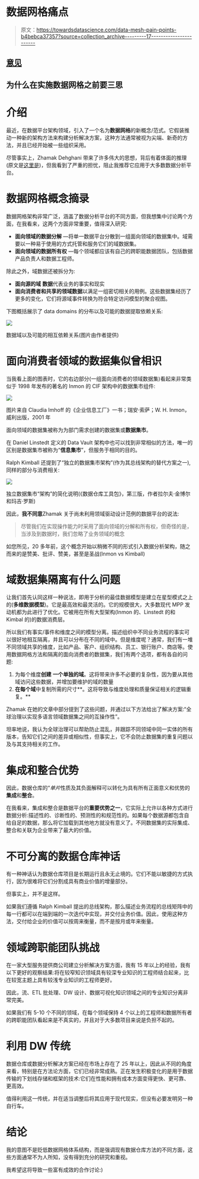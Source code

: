 # 数据网格痛点

> 原文：<https://towardsdatascience.com/data-mesh-pain-points-b4bebca37357?source=collection_archive---------17----------------------->

## [意见](https://towardsdatascience.com/tagged/opinion)

## 为什么在实施数据网格之前要三思

# 介绍

最近，在数据平台架构领域，引入了一个名为**数据网格**的新概念/范式。它假装推动一种新的架构方法来构建分析解决方案，这种方法通常被视为尖端、新奇的方法，并且已经开始被一些组织采用。

尽管事实上，Zhamak Dehghani 带来了许多伟大的思想，背后有着体面的推理(原文是[这里是](https://martinfowler.com/articles/data-monolith-to-mesh.html))，但我看到了严重的担忧，阻止我推荐它应用于大多数数据分析平台。

# 数据网格概念摘录

数据网格架构非常广泛，涵盖了数据分析平台的不同方面，但我想集中讨论两个方面，在我看来，这两个方面非常重要，值得深入研究:

*   **面向领域的数据分解** —将单一数据平台分散到一组面向领域的数据集中。域需要以一种易于使用的方式托管和服务它们的域数据集。
*   **面向领域的数据所有权** —每个领域都应该有自己的跨职能数据团队，包括数据产品负责人和数据工程师。

除此之外，域数据还被拆分为:

*   **面向源的域** **数据**代表业务的事实和现实
*   **面向消费者和共享的领域数据**以满足一组密切相关的用例。这些数据集经历了更多的变化，它们将源域事件转换为符合特定访问模型的聚合视图。

下图概括展示了 data domains 的分布以及可能的数据提取依赖关系:

![](img/a1497563a5b172b02eb9e61f8615b4ad.png)

数据域以及可能的相互依赖关系(图片由作者提供)

# 面向消费者领域的数据集似曾相识

当我看上面的图表时，它的右边部分(一组面向消费者的领域数据集)看起来非常类似于 1998 年发布的著名的 Inmon 的 CIF 架构中的数据集市组件:

![](img/12808e30456b0e7a4fa81e0482181a01.png)

图片来自 Claudia Imhoff 的《企业信息工厂》一书；瑞安·索萨；W. H. Inmon，威利出版，2001 年

面向领域的数据集被称为为部门需求创建的数据集或**数据集市**。

在 Daniel Linstedt 定义的 Data Vault 架构中也可以找到非常相似的方法，唯一的区别是数据集市被称为“**信息集市**”，但服务于相同的目的。

Ralph Kimball 还提到了“独立的数据集市架构”(作为其总线架构的替代方案之一),同样的部分与消费相关:

![](img/91e8c3335a1379bb4d97e5aafa24ed6b.png)

独立数据集市“架构”的简化说明(《数据仓库工具包》，第三版，作者拉尔夫·金博尔和玛吉·罗斯)

因此，**我不同意**Zhamak 关于尚未利用领域驱动设计范例的数据平台的说法:

> 尽管我们在实现操作能力时采用了面向领域的分解和所有权，但奇怪的是，当涉及到数据时，我们忽略了业务领域的概念

如您所见，20 多年前，这个概念开始以稍微不同的形式引入数据分析架构，随之而来的是赞美、批评、赞美，甚至是圣战(Inmon vs Kimball)

# 域数据集隔离有什么问题

让我们首先认同这样一种说法，即用于分析的最佳数据模型是建立在星型模式之上的(**多维数据模型**)。它是最高效和最灵活的。它的规模很大，大多数现代 MPP 发动机都为此进行了优化。它被用在所有大型架构(Inmon 的、Linstedt 的和 Kimbal 的)的数据消费层。

所以我们有事实/事件和维度之间的模型分离。描述组织中不同业务流程的事实可以很好地相互隔离，并且可以分布在不同的域中。但是维度呢？通常，我们有一堆不同领域共享的维度，比如产品、客户、组织结构、员工、银行账户、商店等。使用数据网格方法和隔离的面向消费者的数据集，我们有两个选项，都有各自的问题:

1.  为每个维度**创建** **一个单独的域**。这将带来许多不必要的复杂性，因为要从其他域访问这些数据，并增加要维护的域的数量
2.  **在每个域**中复制所需的尺寸**。这将导致与维度处理和质量保证相关的逻辑重复。**

Zhamak 在她的文章中部分提到了这些问题，并通过以下方法给出了解决方案:“全球治理以实现多语言领域数据集之间的互操作性”。

坦率地说，我认为全球治理可以帮助防止混乱，并跟踪不同领域中同一实体的所有版本，告知它们之间的差异或相似性，但事实上，它不会防止数据集的重复问题以及与其支持相关的工作。

# 集成和整合优势

因此，数据仓库的“*单片*性质及其负面解释可以转化为具有所有正面意义和优势的**集成**和**整合**。

在我看来，集成和整合是数据平台的**重要优势之一**，它实际上允许以各种方式进行数据分析:描述性的、诊断性的、预测性的和规范性的。如果每个数据源都包含自给自足的数据，那么将它加载到其他地方就没有意义了。不同数据集的实际集成、整合和关联为企业带来了最大的价值。

# 不可分离的数据仓库神话

有一种神话认为数据仓库项目是长期运行且永无止境的。它们不能以敏捷的方式执行，因为很难将它们分割成具有商业价值的增量部分。

但事实上，并不是这样。

如果我们遵循 Ralph Kimball 提出的总线架构，那么描述业务流程的总线矩阵中的每一行都可以在端到端的一次迭代中实现，并交付业务价值。因此，使用这种方法，交付给企业的价值可以按周来衡量，而不是按月或年来衡量。

# 领域跨职能团队挑战

在一家大型服务提供商公司建立分析解决方案方面，我有 15 年以上的经验，我有以下更好的观察结果:将在较窄知识领域具有较深专业知识的工程师结合起来，比在较宽主题上具有较浅专业知识的工程师更好。

因此，流、ETL 批处理、DW 设计、数据可视化知识领域之间的专业知识分离非常完美。

如果我们有 5-10 个不同的领域，在每个领域保持 4 个以上的工程师和数据所有者的跨职能团队看起来是不真实的，并且对于大多数项目来说是负担不起的。

# 利用 DW 传统

数据仓库或数据分析解决方案已经在市场上存在了 25 年以上，因此从不同的角度来看，特别是在方法论方面，它们已经非常成熟。正在发生积极变化的是用于数据传输的下划线存储和框架的技术:它们在性能和拥有成本方面变得更快、更可靠、更高效。

值得利用这一传统，并在适当调整后将其应用于现代现实，但没有必要发明另一种自行车。

# 结论

我的意图不是贬低数据网格体系结构，而是强调现有数据仓库方法的不同方面，这些方面通常不为人所知，没有得到充分的研究和重视。

我希望这将导致一些富有成效的合作讨论:)